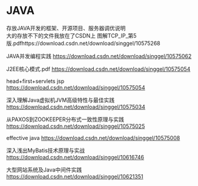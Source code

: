 # JAVA
存放JAVA开发的框架、开源项目、服务器调优说明  
大的存放不下的文件我放在了CSDN上
图解TCP_IP_第5版.pdfhttps://download.csdn.net/download/singgel/10575268  

JAVA并发编程实践 https://download.csdn.net/download/singgel/10575062  

J2EE核心模式.pdf https://download.csdn.net/download/singgel/10575054  

head+first+servlets jsp https://download.csdn.net/download/singgel/10575054  

深入理解Java虚拟机JVM高级特性与最佳实践 https://download.csdn.net/download/singgel/10575034  

从PAXOS到ZOOKEEPER分布式一致性原理与实践 https://download.csdn.net/download/singgel/10575025  

effective java https://download.csdn.net/download/singgel/10575008

深入浅出MyBatis技术原理与实战 https://download.csdn.net/download/singgel/10616746

大型网站系统及Java中间件实践 https://download.csdn.net/download/singgel/10621351
